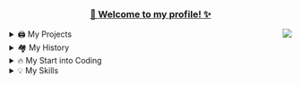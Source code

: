   <h3 align="center" style="text-decoration: underline;">👋 Welcome to my profile! ✨</h3>
  
[<img src="https://lanyard-profile-readme.vercel.app/api/261046946754461696" align="right">](https://discord.com/users/440871668370505748)

<details>
  <summary>🖨️ My Projects</summary>
  I am a Developer for FiveM Server  [State Of Tomorrow](https://www.google.de/search?q=State+Of+Tomorrow)
</details>

<details>
  <summary>🏘️ My History</summary>
 I started on RoseV as a developer after the time I got better and applied to other servers until last week I was at LifeV where I worked as a head developer.
 My first experience with programming was many years ago with Minecraft. 
</details>

<details>
  <summary>🔥 My Start into Coding</summary>
  When I was 10 years old the normal Minecraft wasnt enough for me, so I decided to code Scripts. (I have made like 100 Hub-Systems)
  So I have searched trough the internet and I found that i need to learn Java.
  So I learned it for like 1 Year and then i began to apply for teams. (Because I was so young not everyone accepted me)
  I was coding Java only for arround 2 Years (10 y/o -> 12/0).
  After that I decided to begin with SQL but my skills with this new "thing" weren't really good.
  But I continued to learn and learn.
  When I was 13 (exactly the 01.10.2021) I began to code in Lua with FiveM. I progressed really fast and good and SQL was nothing complicated for me.
  I've also learned the Basics of HTML, CSS and JavaScript for implementing GUI's into FiveM.
</details>

<details>
  <summary>💡 My Skills</summary>
  I can code with Java. (~intermediate)
  I'm good with SQL, JSON and I'm Advanced at developing with Lua.
  
</details>

